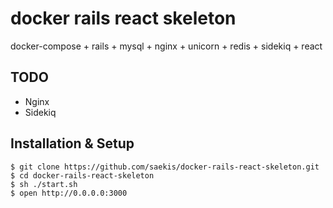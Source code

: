 # docker rails react skeleton
docker-compose + rails + mysql + nginx + unicorn + redis + sidekiq + react

## TODO
- Nginx
- Sidekiq

## Installation & Setup
```
$ git clone https://github.com/saekis/docker-rails-react-skeleton.git
$ cd docker-rails-react-skeleton
$ sh ./start.sh
$ open http://0.0.0.0:3000
```
